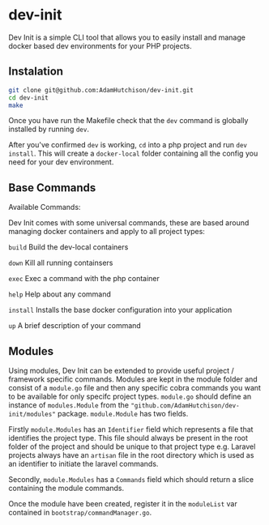 # dev-init

Dev Init is a simple CLI tool that allows you to easily install and manage docker based dev environments for your PHP projects.

## Instalation

```bash
git clone git@github.com:AdamHutchison/dev-init.git
cd dev-init
make
```
Once you have run the Makefile check that the `dev` command is globally installed by running `dev`.

After you've confirmed `dev` is working, `cd` into a php project and run `dev install`. This will create a `docker-local` folder containing all the config you need for your dev environment.

## Base Commands

Available Commands:

Dev Init comes with some universal commands, these are based around managing docker containers and apply to all project types:

`build`       Build the dev-local containers

`down`        Kill all running containsers

`exec`        Exec a command with the php container

`help`        Help about any command

`install`     Installs the base docker configuration into your application

`up`         A brief description of your command

## Modules

Using modules, Dev Init can be extended to provide useful project / framework specific commands. Modules are kept in the module folder and consist of a `module.go` file and then any specific cobra commands you want to be available for only specifc project types. `module.go` should define an instance of `modules.Module` from the `"github.com/AdamHutchison/dev-init/modules"` package. `module.Module` has two fields.


Firstly `module.Modules` has an `Identifier` field which represents a file that identifies the project type. This file should always be present in the root folder of the project and should be unique to that project type e.g. Laravel projects always have an `artisan` file in the root directory which is used as an identifier to initiate the laravel commands. 


Secondly, `module.Modules` has a `Commands` field which should return a slice containing the module commands.


Once the module have been created, register it in the `moduleList` var contained in `bootstrap/commandManager.go`.
